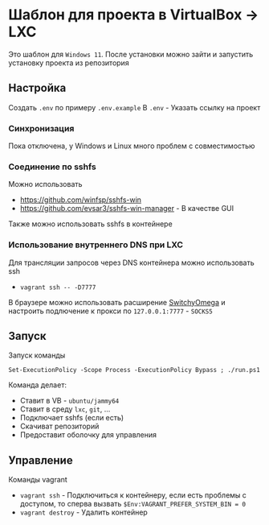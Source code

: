 # Шаблон для проекта в VirtualBox -> LXC

Это шаблон для `Windows 11`.
После установки можно зайти и запустить установку проекта из репозитория

## Настройка

Создать `.env` по примеру `.env.example`
В `.env` - Указать ссылку на проект

### Синхронизация

Пока отключена, у Windows и Linux много проблем с совместимостью

### Соединение по sshfs

Можно использовать

- https://github.com/winfsp/sshfs-win
- https://github.com/evsar3/sshfs-win-manager - В качестве GUI

Также можно использовать sshfs в контейнере

### Использование внутреннего DNS при LXC

Для трансляции запросов через DNS контейнера можно использовать ssh

- `vagrant ssh -- -D7777`

В браузере можно использовать расширение [SwitchyOmega](https://chromewebstore.google.com/detail/proxy-switchyomega/padekgcemlokbadohgkifijomclgjgif)
и настроить подлючение к прокси по `127.0.0.1:7777` - `SOCKS5`

## Запуск

Запуск команды

```
Set-ExecutionPolicy -Scope Process -ExecutionPolicy Bypass ; ./run.ps1
```

Команда делает:

- Ставит в VB - `ubuntu/jammy64`
- Ставит в среду `lxc`, `git`, ...
- Подключает sshfs (если есть)
- Скачиват репозиторий
- Предоставит оболочку для управления

## Управление

Команды vagrant

- `vagrant ssh` - Подключиться к контейнеру, если есть проблемы с доступом, то сперва вызвать `$Env:VAGRANT_PREFER_SYSTEM_BIN = 0`
- `vagrant destroy` - Удалить контейнер
